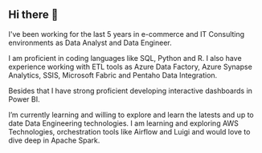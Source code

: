 ## Hi there 👋

I've been working for the last 5 years in e-commerce and IT Consulting environments as Data Analyst and Data Engineer.

I am  proficient in coding languages like SQL, Python and R. I also have experience working with ETL tools as Azure Data Factory, Azure Synapse Analytics, SSIS, Microsoft Fabric and Pentaho Data Integration.

Besides that I have strong proficient developing interactive dashboards in Power BI.

I’m currently learning and willing to explore and learn the latests and up to date Data Engineering technologies. I am learning and exploring AWS Technologies, orchestration tools like Airflow and Luigi and would love to dive deep in Apache Spark.
